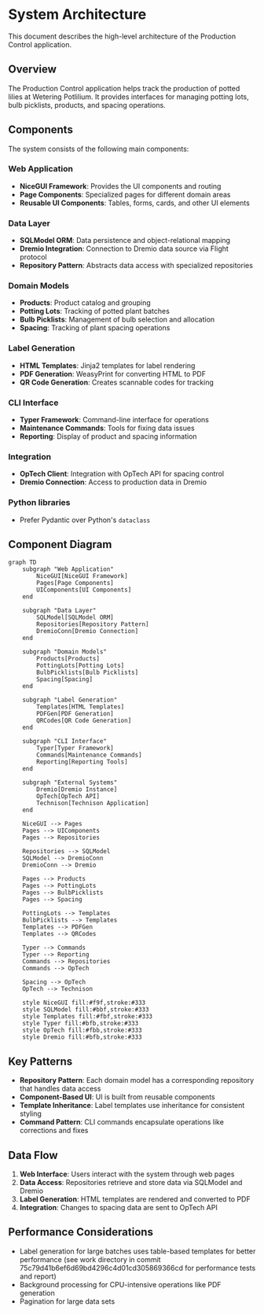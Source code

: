 # System Architecture

This document describes the high-level architecture of the Production Control application.

## Overview

The Production Control application helps track the production of potted lilies at Wetering Potlilium. It provides interfaces for managing potting lots, bulb picklists, products, and spacing operations.

## Components

The system consists of the following main components:

### Web Application

- **NiceGUI Framework**: Provides the UI components and routing
- **Page Components**: Specialized pages for different domain areas
- **Reusable UI Components**: Tables, forms, cards, and other UI elements

### Data Layer

- **SQLModel ORM**: Data persistence and object-relational mapping
- **Dremio Integration**: Connection to Dremio data source via Flight protocol
- **Repository Pattern**: Abstracts data access with specialized repositories

### Domain Models

- **Products**: Product catalog and grouping
- **Potting Lots**: Tracking of potted plant batches
- **Bulb Picklists**: Management of bulb selection and allocation
- **Spacing**: Tracking of plant spacing operations

### Label Generation

- **HTML Templates**: Jinja2 templates for label rendering
- **PDF Generation**: WeasyPrint for converting HTML to PDF
- **QR Code Generation**: Creates scannable codes for tracking

### CLI Interface

- **Typer Framework**: Command-line interface for operations
- **Maintenance Commands**: Tools for fixing data issues
- **Reporting**: Display of product and spacing information

### Integration

- **OpTech Client**: Integration with OpTech API for spacing control
- **Dremio Connection**: Access to production data in Dremio

### Python libraries

- Prefer Pydantic over Python's `dataclass`

## Component Diagram

```mermaid
graph TD
    subgraph "Web Application"
        NiceGUI[NiceGUI Framework]
        Pages[Page Components]
        UIComponents[UI Components]
    end
    
    subgraph "Data Layer"
        SQLModel[SQLModel ORM]
        Repositories[Repository Pattern]
        DremioConn[Dremio Connection]
    end
    
    subgraph "Domain Models"
        Products[Products]
        PottingLots[Potting Lots]
        BulbPicklists[Bulb Picklists]
        Spacing[Spacing]
    end
    
    subgraph "Label Generation"
        Templates[HTML Templates]
        PDFGen[PDF Generation]
        QRCodes[QR Code Generation]
    end
    
    subgraph "CLI Interface"
        Typer[Typer Framework]
        Commands[Maintenance Commands]
        Reporting[Reporting Tools]
    end
    
    subgraph "External Systems"
        Dremio[Dremio Instance]
        OpTech[OpTech API]
        Technison[Technison Application]
    end

    NiceGUI --> Pages
    Pages --> UIComponents
    Pages --> Repositories
    
    Repositories --> SQLModel
    SQLModel --> DremioConn
    DremioConn --> Dremio
    
    Pages --> Products
    Pages --> PottingLots
    Pages --> BulbPicklists
    Pages --> Spacing
    
    PottingLots --> Templates
    BulbPicklists --> Templates
    Templates --> PDFGen
    Templates --> QRCodes
    
    Typer --> Commands
    Typer --> Reporting
    Commands --> Repositories
    Commands --> OpTech
    
    Spacing --> OpTech
    OpTech --> Technison

    style NiceGUI fill:#f9f,stroke:#333
    style SQLModel fill:#bbf,stroke:#333
    style Templates fill:#fbf,stroke:#333
    style Typer fill:#bfb,stroke:#333
    style OpTech fill:#fbb,stroke:#333
    style Dremio fill:#bfb,stroke:#333
```

## Key Patterns

- **Repository Pattern**: Each domain model has a corresponding repository that handles data access
- **Component-Based UI**: UI is built from reusable components
- **Template Inheritance**: Label templates use inheritance for consistent styling
- **Command Pattern**: CLI commands encapsulate operations like corrections and fixes

## Data Flow

1. **Web Interface**: Users interact with the system through web pages
1. **Data Access**: Repositories retrieve and store data via SQLModel and Dremio
1. **Label Generation**: HTML templates are rendered and converted to PDF
1. **Integration**: Changes to spacing data are sent to OpTech API

## Performance Considerations

- Label generation for large batches uses table-based templates for better performance
  (see work directory in commit 75c79d41b6ef6d69bd4296c4d01cd305869366cd for performance tests and report)
- Background processing for CPU-intensive operations like PDF generation
- Pagination for large data sets
